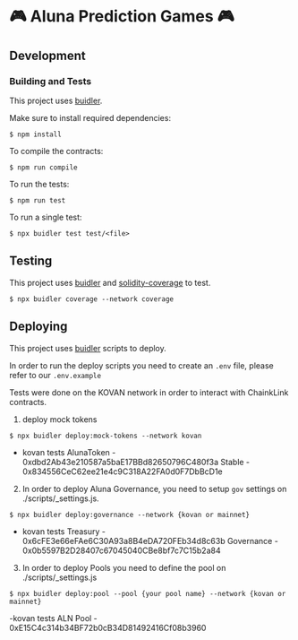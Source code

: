 # 🎮 Aluna Prediction Games 🎮

## Development

### Building and Tests
This project uses [buidler](https://buidler.dev/).

Make sure to install required dependencies:
```
$ npm install
```

To compile the contracts:
```
$ npm run compile
```

To run the tests:
```
$ npm run test
```

To run a single test:
```
$ npx buidler test test/<file>
```

## Testing

This project uses [buidler](https://buidler.dev/) and [solidity-coverage](https://blog.colony.io/code-coverage-for-solidity-eecfa88668c2/) to test.

```
$ npx buidler coverage --network coverage
```


## Deploying

This project uses [buidler](https://buidler.dev/) scripts to deploy. 

In order to run the deploy scripts you need to create an `.env` file, please refer to our `.env.example`

Tests were done on the KOVAN network in order to interact with ChainkLink contracts.

1. deploy mock tokens

```
$ npx buidler deploy:mock-tokens --network kovan
```

- kovan tests
AlunaToken - 0xdbd2Ab43e210587a5baE17BBd82650796C480f3a
Stable     - 0x834556CeC62ee21e4c9C318A22FA0d0F7DbBcD1e

2. In order to deploy Aluna Governance, you need to setup `gov` settings on ./scripts/_settings.js.

```
$ npx buidler deploy:governance --network {kovan or mainnet}
```

- kovan tests
Treasury   - 0x6cFE3e66eFAe6C30A93a8B4eDA720FEb34d8c63b
Governance - 0x0b5597B2D28407c67045040CBe8bf7c7C15b2a84

3. In order to deploy Pools you need to define the pool on ./scripts/_settings.js 

```
$ npx buidler deploy:pool --pool {your pool name} --network {kovan or mainnet}
```

-kovan tests
ALN Pool - 0xE15C4c314b34BF72b0cB34D81492416Cf08b3960
